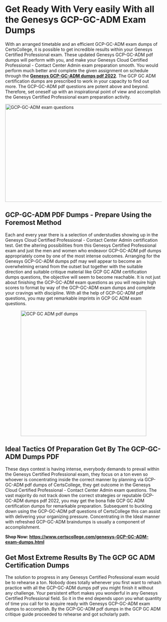 <h1><strong>Get Ready With Very easily With all the Genesys GCP-GC-ADM Exam Dumps&nbsp;</strong></h1>
<p><span style="font-weight: 400;">With an arranged timetable and an efficient  GCP-GC-ADM exam dumps of CertsCollege, it is possible to get incredible results within your Genesys Certified Professional exam. These updated Genesys GCP-GC-ADM pdf dumps will perform with you, and make your Genesys Cloud Certified Professional - Contact Center Admin exam preparation smooth. You would perform much better and complete the given assignment on schedule through the <strong><a href="https://www.certscollege.com/genesys-GCP-GC-ADM-exam-dumps.html">Genesys GCP-GC-ADM dumps pdf 2022</a></strong>. The GCP GC ADM certification dumps are prescribed to work in your capacity to find out more. The  GCP-GC-ADM pdf questions are potent above and beyond. Therefore, set oneself up with an inspirational point of view and accomplish the Genesys Certified Professional exam preparation activity.&nbsp;</span></p>
<p><span style="font-weight: 400;"><img style="display: block; margin-left: auto; margin-right: auto;" src="https://i.ibb.co/CPDK3ps/Yellow-and-Blue-Initiative-Blog-Banner.png" alt="GCP-GC-ADM exam questions" width="559" height="315" /></span></p>
<h2><strong>GCP-GC-ADM PDF Dumps - Prepare Using the Foremost Method</strong></h2>
<p><span style="font-weight: 400;">Each and every year there is a selection of understudies showing up in the Genesys Cloud Certified Professional - Contact Center Admin certification test. Get the altering possibilities from this Genesys Certified Professional exam and just the men and women who endeavor GCP-GC-ADM pdf dumps appropriately come by one of the most intense outcomes. Arranging for the Genesys GCP-GC-ADM dumps pdf may well appear to become an overwhelming errand from the outset but together with the suitable direction and suitable critique material like GCP GC ADM certification dumps questions, the objective will seem to become reachable. It is not just about finishing the GCP-GC-ADM exam questions as you will require high scores to format by way of the GCP-GC-ADM exam dumps and complete your cravings with discipline. With all the help of GCP-GC-ADM pdf questions, you may get remarkable imprints in GCP GC ADM exam questions.</span></p>
<p><span style="font-weight: 400;"><a href="https://tinyurl.com/kauuethv"><img style="display: block; margin-left: auto; margin-right: auto;" src="https://i.ibb.co/9tMrhdY/Teacher-Appreciation-Invitation.png" alt="GCP GC ADM pdf dumps " width="404" height="404" /></a></span></p>
<h2><strong>Ideal Tactics Of Preparation Get By The GCP-GC-ADM Dumps PDF</strong></h2>
<p><span style="font-weight: 400;">These days contest is having intense, everybody demands to prevail within the Genesys Certified Professional exam, they focus on a ton even so whoever is concentrating inside the correct manner by planning via GCP-GC-ADM pdf dumps of CertsCollege, they get outcome in the Genesys Cloud Certified Professional - Contact Center Admin exam questions. The vast majority do not track down the correct strategies or reputable GCP-GC-ADM dumps pdf 2022, you may get the bona fide GCP GC ADM certification dumps for remarkable preparation. Subsequent to buckling down using the  GCP-GC-ADM pdf questions of CertsCollege this can assist with delivering your organizing pressure. Concentrating in the Ideal manner with refreshed GCP-GC-ADM braindumps is usually a component of accomplishment.</span></p>
<p><span style="font-weight: 400;"><strong>Shop Now: <a href="https://www.certscollege.com/genesys-GCP-GC-ADM-exam-dumps.html">https://www.certscollege.com/genesys-GCP-GC-ADM-exam-dumps.html</a></strong></span></p>
<h2><strong>Get Most Extreme Results By The GCP GC ADM Certification Dumps</strong></h2>
<p><span style="font-weight: 400;">The solution to progress in any Genesys Certified Professional exam would be to rehearse a ton. Nobody does totally whenever you first want to rehash practice with all the GCP-GC-ADM dumps pdf you might finish it without any challenge. Your persistent effort makes you wonderful in any Genesys Certified Professional field. So it in the end depends upon you what quantity of time you call for to acquire ready with Genesys GCP-GC-ADM exam dumps to accomplish. By the GCP-GC-ADM pdf dumps in the GCP GC ADM critique guide proceeded to rehearse and got scholarly path.</span></p>
